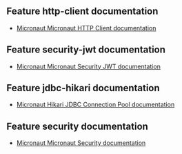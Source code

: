 ## Feature http-client documentation

- [Micronaut Micronaut HTTP Client documentation](https://docs.micronaut.io/latest/guide/index.html#httpClient)

## Feature security-jwt documentation

- [Micronaut Micronaut Security JWT documentation](https://micronaut-projects.github.io/micronaut-security/latest/guide/index.html)

## Feature jdbc-hikari documentation

- [Micronaut Hikari JDBC Connection Pool documentation](https://micronaut-projects.github.io/micronaut-sql/latest/guide/index.html#jdbc)

## Feature security documentation

- [Micronaut Micronaut Security documentation](https://micronaut-projects.github.io/micronaut-security/latest/guide/index.html)

